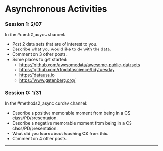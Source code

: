 # Asynchronous Activities

### Session 1: 2/07
In the \#meth2_async channel:
  * Post 2 data sets that are of interest to you.
  * Describe what you would like to do with the data.
  * Comment on 3 other posts.
  * Some places to get started:
    - https://github.com/awesomedata/awesome-public-datasets
    - https://github.com/rfordatascience/tidytuesday
    - https://datausa.io
    - https://www.gutenberg.org/

### Session 0: 1/31
In the \#methods2_async curdev channel:
  * Describe a positive memorable moment from being in a CS class/PD/presentation.
  * Describe a negative memorable moment from being in a CS class/PD/presentation.
  * What did you learn about teaching CS from this.
  * Comment on 4 other posts.
---
